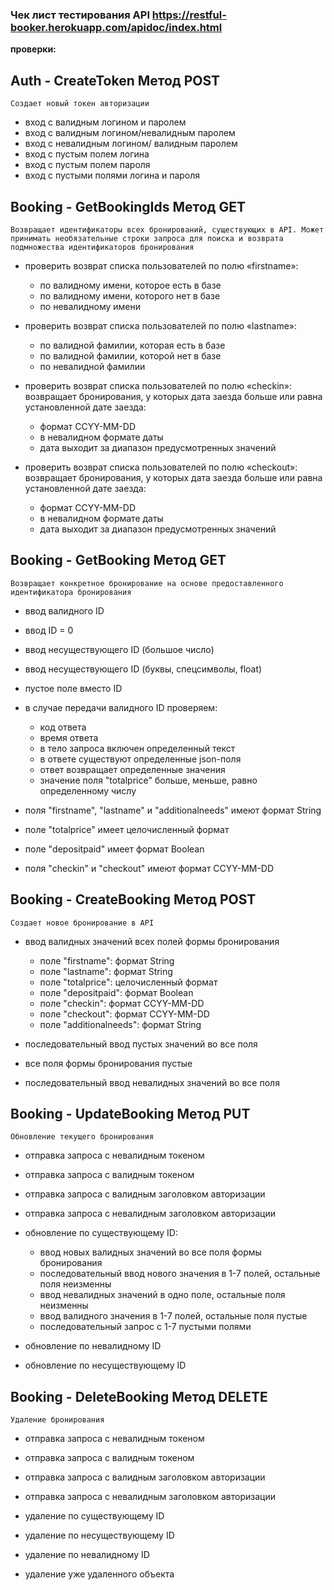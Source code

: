 ### Чек лист тестирования API https://restful-booker.herokuapp.com/apidoc/index.html

**проверки:**

## Auth - CreateToken Метод POST
`Создает новый токен авторизации`

* вход с валидным логином и паролем
* вход с  валидным логином/невалидным паролем
* вход с невалидным логином/ валидным паролем
* вход с пустым полем логина
* вход с пустым полем пароля
* вход с пустыми полями логина и пароля

## Booking - GetBookingIds Метод GET
`Возвращает идентификаторы всех бронирований, существующих в API. Может принимать необязательные строки запроса для поиска и возврата подмножества идентификаторов бронирования`

* проверить возврат списка пользователей по полю «firstname»:
   * по валидному имени, которое есть в базе
   * по валидному имени, которого нет в базе
   * по невалидному имени 

* проверить возврат списка пользователей по полю «lastname»:
   * по  валидной фамилии, которая есть в базе
   * по валидной фамилии, которой нет в базе
   * по невалидной фамилии

* проверить возврат списка пользователей по полю «checkin»: возвращает бронирования, у которых дата заезда больше или равна установленной дате заезда:
   * формат CCYY-MM-DD
   * в невалидном формате даты
   * дата выходит за диапазон предусмотренных значений

* проверить возврат списка пользователей по полю «checkout»: возвращает бронирования, у которых дата заезда больше или равна установленной дате заезда:
   * формат CCYY-MM-DD
   * в невалидном формате даты
   * дата выходит за диапазон предусмотренных значений

## Booking - GetBooking Метод GET
`Возвращает конкретное бронирование на основе предоставленного идентификатора бронирования`

* ввод валидного ID
* ввод  ID = 0
* ввод несуществующего ID (большое число)
* ввод несуществующего ID (буквы, спецсимволы, float)
* пустое поле вместо ID

* в случае передачи валидного ID проверяем:
   * код ответа
   * время ответа
   * в тело запроса включен определенный текст
   * в ответе существуют определенные json-поля
   * ответ возвращает определенные значения
   * значение поля "totalprice" больше, меньше, равно  определенному числу

* поля  "firstname", "lastname" и  "additionalneeds"  имеют формат String
* поле "totalprice" имеет целочисленный формат 
* поле "depositpaid" имеет формат Boolean
* поля "checkin" и "checkout" имеют формат CCYY-MM-DD

## Booking - CreateBooking Метод POST
`Создает новое бронирование в API`

* ввод валидных  значений всех полей формы бронирования
   * поле  "firstname":  формат String
   * поле  "lastname": формат String
   * поле "totalprice": целочисленный формат 
   * поле "depositpaid": формат Boolean
   * поле "checkin": формат CCYY-MM-DD
   * поле "checkout": формат CCYY-MM-DD
   * поле  "additionalneeds": формат String

* последовательный ввод пустых значений во все поля
* все поля формы бронирования пустые

* последовательный ввод невалидных значений во все поля

## Booking - UpdateBooking Метод PUT
`Обновление текущего бронирования`

* отправка запроса с невалидным токеном
* отправка запроса с валидным токеном
* отправка запроса с валидным заголовком авторизации
* отправка запроса с невалидным заголовком авторизации

* обновление по существующему ID:
   * ввод новых валидных значений во все поля формы бронирования
   * последовательный ввод нового значения в 1-7 полей, остальные поля неизменны
   * ввод невалидных значений в одно поле, остальные поля неизменны
   * ввод валидного значения в 1-7 полей, остальные поля пустые
   * последовательный запрос с 1-7 пустыми полями

* обновление по невалидному ID
* обновление по несуществующему ID

## Booking - DeleteBooking Метод DELETE
`Удаление бронирования`

* отправка запроса с невалидным токеном
* отправка запроса с валидным токеном
* отправка запроса с валидным заголовком авторизации
* отправка запроса с невалидным заголовком авторизации

* удаление по существующему ID
* удаление по несуществующему ID
* удаление по невалидному ID
* удаление уже удаленного объекта
